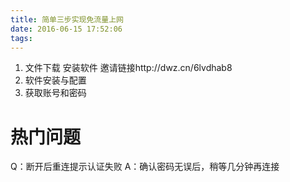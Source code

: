 ```yaml
---
title: 简单三步实现免流量上网
date: 2016-06-15 17:52:06
tags:
---
```

1. 文件下载 
安装软件
邀请链接http://dwz.cn/6lvdhab8
2. 软件安装与配置
3. 获取账号和密码
# 热门问题
Q：断开后重连提示认证失败
A：确认密码无误后，稍等几分钟再连接
